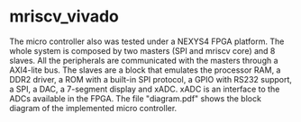 # mriscv_vivado
The micro controller also was tested under a NEXYS4 FPGA platform. The whole system is composed by two masters (SPI and mriscv core) and 8 slaves. All the peripherals are communicated with the masters through a AXI4-lite bus. The slaves are a block that emulates the processor RAM, a DDR2 driver, a ROM with a built-in SPI protocol, a GPIO with RS232 support, a SPI, a DAC, a 7-segment display and xADC. xADC is an interface to the ADCs available in the FPGA. The file "diagram.pdf" shows the block diagram of the implemented micro controller.
